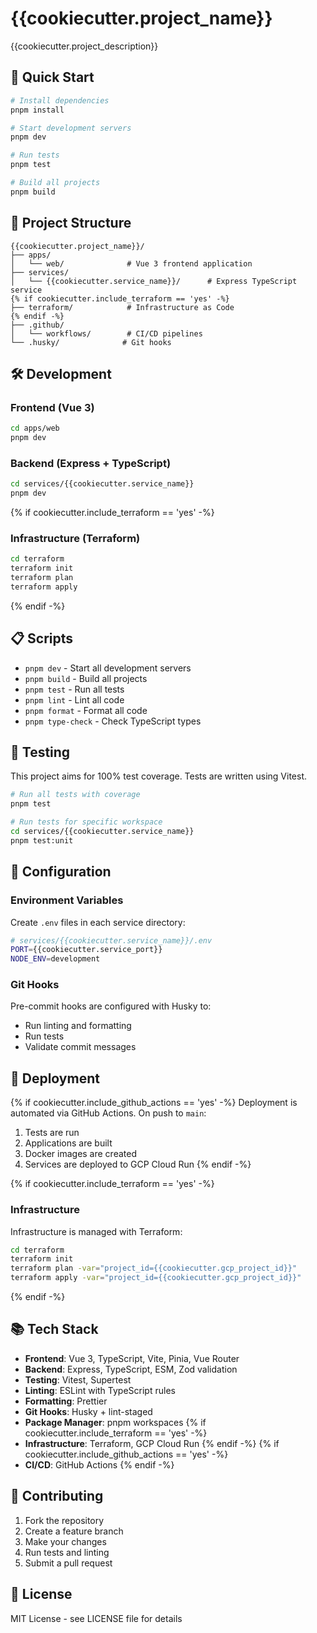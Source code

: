 # {{cookiecutter.project_name}}

{{cookiecutter.project_description}}

## 🚀 Quick Start

```bash
# Install dependencies
pnpm install

# Start development servers
pnpm dev

# Run tests
pnpm test

# Build all projects
pnpm build
```

## 📁 Project Structure

```
{{cookiecutter.project_name}}/
├── apps/
│   └── web/              # Vue 3 frontend application
├── services/
│   └── {{cookiecutter.service_name}}/      # Express TypeScript service
{% if cookiecutter.include_terraform == 'yes' -%}
├── terraform/            # Infrastructure as Code
{% endif -%}
├── .github/
│   └── workflows/        # CI/CD pipelines
└── .husky/              # Git hooks
```

## 🛠️ Development

### Frontend (Vue 3)
```bash
cd apps/web
pnpm dev
```

### Backend (Express + TypeScript)
```bash
cd services/{{cookiecutter.service_name}}
pnpm dev
```

{% if cookiecutter.include_terraform == 'yes' -%}
### Infrastructure (Terraform)
```bash
cd terraform
terraform init
terraform plan
terraform apply
```
{% endif -%}

## 📋 Scripts

- `pnpm dev` - Start all development servers
- `pnpm build` - Build all projects
- `pnpm test` - Run all tests
- `pnpm lint` - Lint all code
- `pnpm format` - Format all code
- `pnpm type-check` - Check TypeScript types

## 🧪 Testing

This project aims for 100% test coverage. Tests are written using Vitest.

```bash
# Run all tests with coverage
pnpm test

# Run tests for specific workspace
cd services/{{cookiecutter.service_name}}
pnpm test:unit
```

## 🔧 Configuration

### Environment Variables

Create `.env` files in each service directory:

```bash
# services/{{cookiecutter.service_name}}/.env
PORT={{cookiecutter.service_port}}
NODE_ENV=development
```

### Git Hooks

Pre-commit hooks are configured with Husky to:
- Run linting and formatting
- Run tests
- Validate commit messages

## 🚀 Deployment

{% if cookiecutter.include_github_actions == 'yes' -%}
Deployment is automated via GitHub Actions. On push to `main`:

1. Tests are run
2. Applications are built
3. Docker images are created
4. Services are deployed to GCP Cloud Run
{% endif -%}

{% if cookiecutter.include_terraform == 'yes' -%}
### Infrastructure

Infrastructure is managed with Terraform:

```bash
cd terraform
terraform init
terraform plan -var="project_id={{cookiecutter.gcp_project_id}}"
terraform apply -var="project_id={{cookiecutter.gcp_project_id}}"
```
{% endif -%}

## 📚 Tech Stack

- **Frontend**: Vue 3, TypeScript, Vite, Pinia, Vue Router
- **Backend**: Express, TypeScript, ESM, Zod validation
- **Testing**: Vitest, Supertest
- **Linting**: ESLint with TypeScript rules
- **Formatting**: Prettier
- **Git Hooks**: Husky + lint-staged
- **Package Manager**: pnpm workspaces
{% if cookiecutter.include_terraform == 'yes' -%}
- **Infrastructure**: Terraform, GCP Cloud Run
{% endif -%}
{% if cookiecutter.include_github_actions == 'yes' -%}
- **CI/CD**: GitHub Actions
{% endif -%}

## 👥 Contributing

1. Fork the repository
2. Create a feature branch
3. Make your changes
4. Run tests and linting
5. Submit a pull request

## 📄 License

MIT License - see LICENSE file for details